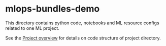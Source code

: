 # mlops-bundles-demo

This directory contains python code, notebooks and ML resource configs related to one ML project.

See the [Project overview](../docs/project-overview.md) for details on code structure of project directory.